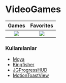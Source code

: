 # VideoGames

 Games | Favorites
 :-------------------------:|:-------------------------:
![](https://user-images.githubusercontent.com/67416483/128500883-308f31b6-51af-4bca-b305-2f84f1828300.png) |  ![](https://user-images.githubusercontent.com/67416483/128500968-b53e6ce3-253d-4f28-be57-8336469a887a.png)

### Kullanılanlar
- [Moya](https://github.com/Moya/Moya "Moya")
- [Kingfisher](https://github.com/onevcat/Kingfisher "Kingfisher")
- [JGProgressHUD](https://github.com/JonasGessner/JGProgressHUD "JGProgressHUD")
- [MotionToastView](https://github.com/sameersyd/MotionToastView "MotionToastView")

